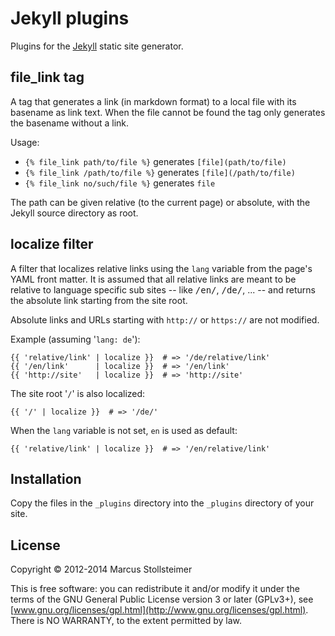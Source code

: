 Jekyll plugins
==============

Plugins for the [Jekyll](http://jekyllrb.com/) static site generator.

file_link tag
-------------

A tag that generates a link (in markdown format) to a local file
with its basename as link text. When the file cannot be found
the tag only generates the basename without a link.

Usage:

- `{% file_link path/to/file %}` generates `[file](path/to/file)`
- `{% file_link /path/to/file %}` generates `[file](/path/to/file)`
- `{% file_link no/such/file %}` generates `file`

The path can be given relative (to the current page)
or absolute, with the Jekyll source directory as root.

localize filter
---------------

A filter that localizes relative links using the
`lang` variable from the page's YAML front matter.
It is assumed that all relative links are meant to be
relative to language specific sub sites
-- like <tt>/en/</tt>, <tt>/de/</tt>, ... --
and returns the absolute link starting from the site root.

Absolute links and URLs starting with `http://` or
`https://` are not modified.

Example (assuming '`lang: de`'):

    {{ 'relative/link' | localize }}  # => '/de/relative/link'
    {{ '/en/link'      | localize }}  # => '/en/link'
    {{ 'http://site'   | localize }}  # => 'http://site'

The site root '`/`' is also localized:

    {{ '/' | localize }}  # => '/de/'

When the `lang` variable is not set, `en` is used as default:

    {{ 'relative/link' | localize }}  # => '/en/relative/link'

Installation
------------

Copy the files in the `_plugins` directory into the `_plugins` directory
of your site.

License
-------

Copyright &copy; 2012-2014 Marcus Stollsteimer

This is free software: you can redistribute it and/or modify
it under the terms of the GNU General Public License version 3 or later (GPLv3+),
see [www.gnu.org/licenses/gpl.html](http://www.gnu.org/licenses/gpl.html).
There is NO WARRANTY, to the extent permitted by law.

